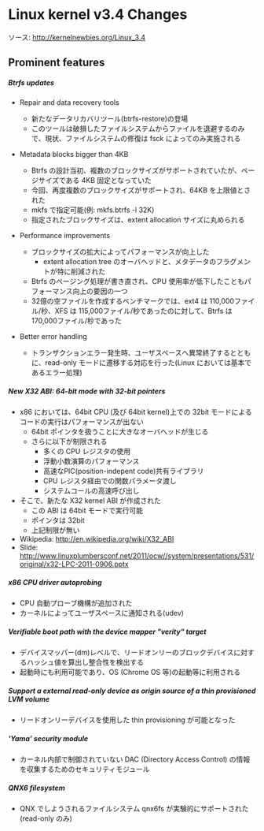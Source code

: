 
# Linux kernel v3.4 Changes

ソース: http://kernelnewbies.org/Linux_3.4

## Prominent features

##### Btrfs updates
* Repair and data recovery tools
  * 新たなデータリカバリツール(btrfs-restore)の登場
  * このツールは破損したファイルシステムからファイルを退避するのみで、現状、ファイルシステムの修復は fsck によってのみ実施される

* Metadata blocks bigger than 4KB
  * Btrfs の設計当初、複数のブロックサイズがサポートされていたが、ページサイズである 4KB 固定となっていた
  * 今回、再度複数のブロックサイズがサポートされ、64KB を上限値とされた
  * mkfs で指定可能(例: mkfs.btrfs -l 32K)
  * 指定されたブロックサイズは、extent allocation サイズに丸められる

* Performance improvements
  * ブロックサイズの拡大によってパフォーマンスが向上した
    *  extent allocation tree のオーバヘッドと、メタデータのフラグメントが特に削減された
  * Btrfs のページング処理が書き直され、CPU 使用率が低下したこともパフォーマンス向上の要因の一つ　
  * 32億の空ファイルを作成するベンチマークでは、ext4 は 110,000ファイル/秒、XFS は 115,000ファイル/秒であったのに対して、Btrfs は 170,000ファイル/秒であった

* Better error handling
  * トランザクションエラー発生時、ユーザスペースへ異常終了するとともに、read-only モードに遷移する対応を行った(Linux においては基本であるエラー処理)

##### New X32 ABI: 64-bit mode with 32-bit pointers
* x86 においては、64bit CPU (及び 64bit kernel)上での 32bit モードによるコードの実行はパフォーマンスが出ない
  * 64bit ポインタを扱うことに大きなオーバヘッドが生じる
  * さらに以下が制限される
    * 多くの CPU レジスタの使用
    * 浮動小数演算のパフォーマンス
    * 高速なPIC(position-indepent code)共有ライブラリ
    * CPU レジスタ経由での関数パラメータ渡し
    * システムコールの高速呼び出し
* そこで、新たな X32 kernel ABI が作成された
  * この ABI は 64bit モードで実行可能
  * ポインタは 32bit
  * 上記制限が無い
* Wikipedia: http://en.wikipedia.org/wiki/X32_ABI
* Slide: http://www.linuxplumbersconf.net/2011/ocw//system/presentations/531/original/x32-LPC-2011-0906.pptx 

##### x86 CPU driver autoprobing
* CPU 自動プローブ機構が追加された
* カーネルによってユーザスペースに通知される(udev)

##### Verifiable boot path with the device mapper "verity" target
* デバイスマッパー(dm)レベルで、リードオンリーのブロックデバイスに対するハッシュ値を算出し整合性を検出する
* 起動時にも利用可能であり、OS (Chrome OS 等)の起動等に利用される

##### Support a external read-only device as origin source of a thin provisioned LVM volume
* リードオンリーデバイスを使用した thin provisioning が可能となった

##### 'Yama' security module
* カーネル内部で制御されていない DAC (Directory Access Control) の情報を収集するためのセキュリティモジュール

##### QNX6 filesystem
* QNX でしようされるファイルシステム qnx6fs が実験的にサポートされた(read-only のみ)

